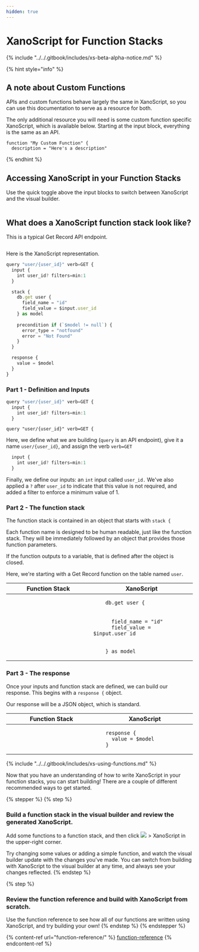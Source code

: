 ```yaml
---
hidden: true
---
```


# XanoScript for Function Stacks

{% include "../../.gitbook/includes/xs-beta-alpha-notice.md" %}

{% hint style="info" %}
## A note about Custom Functions

APIs and custom functions behave largely the same in XanoScript, so you can use this documentation to serve as a resource for both.

The only additional resource you will need is some custom function specific XanoScript, which is available below. Starting at the input block, everything is the same as an API.

```
function "My Custom Function" {
  description = "Here's a description" 
```
{% endhint %}

## Accessing XanoScript in your Function Stacks

Use the quick toggle above the input blocks to switch between XanoScript and the visual builder.

<figure><img src="../../.gitbook/assets/CleanShot 2025-03-11 at 09.52.58.gif" alt=""><figcaption></figcaption></figure>

## What does a XanoScript function stack look like?

This is a typical Get Record API endpoint.

<figure><img src="../../.gitbook/assets/CleanShot 2025-03-11 at 09.54.26.png" alt=""><figcaption></figcaption></figure>

Here is the XanoScript representation.

```javascript
query "user/{user_id}" verb=GET {
  input {
    int user_id? filters=min:1
  }

  stack {
    db.get user {
      field_name = "id"
      field_value = $input.user_id
    } as model
  
    precondition if (`$model != null`) {
      error_type = "notfound"
      error = "Not Found"
    }
  }

  response {
    value = $model
  }
}
```

### Part 1 - Definition and Inputs

```javascript
query "user/{user_id}" verb=GET {
  input {
    int user_id? filters=min:1
  }
```

`query "user/{user_id}" verb=GET {`

Here, we define what we are building (`query` is an API endpoint), give it a name `user/{user_id}`, and assign the verb `verb=GET`

```javascript
  input {
    int user_id? filters=min:1
  }
```

Finally, we define our inputs: an `int` input called `user_id.` We've also applied a `?` after `user_id` to indicate that this value is not required, and added a filter to enforce a minimum value of 1.

### Part 2 - The function stack

The function stack is contained in an object that starts with `stack {`

Each function name is designed to be human readable, just like the function stack. They will be immediately followed by an object that provides those function parameters.

If the function outputs to a variable, that is defined after the object is closed.

Here, we're starting with a Get Record function on the table named `user`. &#x20;

<table><thead><tr><th width="338.4896240234375">Function Stack</th><th width="391.0589599609375">XanoScript</th></tr></thead><tbody><tr><td><img src="../../.gitbook/assets/image (85).png" alt="" data-size="original"></td><td><pre><code>    db.get user {
</code></pre></td></tr><tr><td><img src="../../.gitbook/assets/CleanShot 2025-03-11 at 09.57.55 (1).png" alt="" data-size="original"></td><td><p></p><pre><code>      field_name = "id"
      field_value = $input.user_id
</code></pre></td></tr><tr><td><img src="../../.gitbook/assets/image (86).png" alt="" data-size="original"></td><td><pre><code>    } as model
</code></pre></td></tr></tbody></table>

### Part 3 - The response

Once your inputs and function stack are defined, we can build our response.  This begins with a  `response {` object.

Our response will be a JSON object, which is standard.

<table><thead><tr><th width="357.3203125">Function Stack</th><th width="369.5164794921875">XanoScript</th></tr></thead><tbody><tr><td><img src="../../.gitbook/assets/CleanShot 2025-03-11 at 09.59.34.png" alt="" data-size="original"></td><td><pre><code>  response {
    value = $model
  }
</code></pre></td></tr></tbody></table>

{% include "../../.gitbook/includes/xs-using-functions.md" %}

Now that you have an understanding of how to write XanoScript in your function stacks, you can start building! There are a couple of different recommended ways to get started.

{% stepper %}
{% step %}
### Build a function stack in the visual builder and review the generated XanoScript.

Add some functions to a function stack, and then click ![](<../../.gitbook/assets/CleanShot 2025-03-10 at 08.08.53.png>) > XanoScript in the upper-right corner.

Try changing some values or adding a simple function, and watch the visual builder update with the changes you've made. You can switch from building with XanoScript to the visual builder at any time, and always see your changes reflected.
{% endstep %}

{% step %}
### Review the function reference and build with XanoScript from scratch.

Use the function reference to see how all of our functions are written using XanoScript, and try building your own!
{% endstep %}
{% endstepper %}

{% content-ref url="function-reference/" %}
[function-reference](function-reference/)
{% endcontent-ref %}

